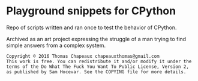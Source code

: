 # Playground snippets for CPython
Repo of scripts written and ran once to test the behavior of CPython.

Archived as an art project expressing the struggle of a man trying to find simple answers from a complex system.

    Copyright © 2016 Thomas Chapeaux chapeauxthomas@gmail.com
    This work is free. You can redistribute it and/or modify it under the
    terms of the Do What The Fuck You Want To Public License, Version 2,
    as published by Sam Hocevar. See the COPYING file for more details.
